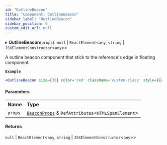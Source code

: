 ```yaml
---
id: "OutlineBeacon"
title: "Component: OutlineBeacon"
sidebar_label: "OutlineBeacon"
sidebar_position: 0
custom_edit_url: null
---
```


▸ **OutlineBeacon**(`props`): ``null`` \| `ReactElement`<`any`, `string` \| `JSXElementConstructor`<`any`\>\>

A outline beacon component that stick to the reference's edge in floating component.

**`Example`**

```jsx
<OutlineBeacon size={30} color='red' className='custom-class' style={{color: 'red'}} />
```

#### Parameters

| Name | Type |
| :------ | :------ |
| `props` | [`BeaconProps`](../interfaces/BeaconProps.md) & `RefAttributes`<`HTMLSpanElement`\> |

#### Returns

``null`` \| `ReactElement`<`any`, `string` \| `JSXElementConstructor`<`any`\>\>
